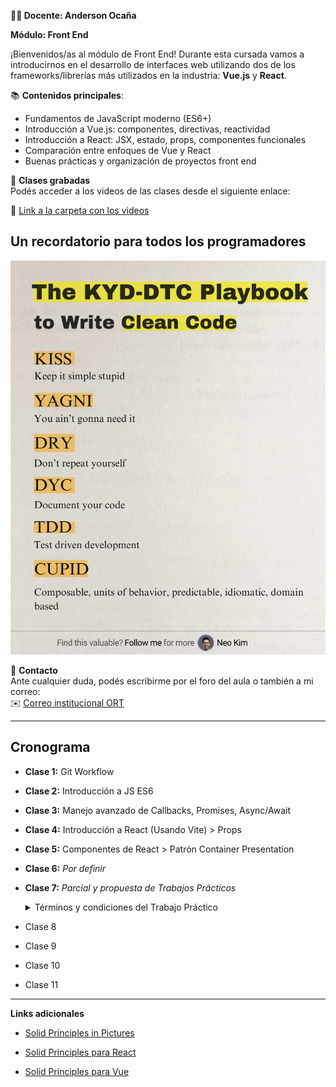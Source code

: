 
**👨‍🏫 Docente: Anderson Ocaña**  

**Módulo: Front End**

¡Bienvenidos/as al módulo de Front End! Durante esta cursada vamos a introducirnos en el desarrollo de interfaces web utilizando dos de los frameworks/librerías más utilizados en la industria: **Vue.js** y **React**.

📚 **Contenidos principales**:
- Fundamentos de JavaScript moderno (ES6+)
- Introducción a Vue.js: componentes, directivas, reactividad
- Introducción a React: JSX, estado, props, componentes funcionales
- Comparación entre enfoques de Vue y React
- Buenas prácticas y organización de proyectos front end

🎥 **Clases grabadas**  
Podés acceder a los videos de las clases desde el siguiente enlace:

🔗 [Link a la carpeta con los videos](https://drive.google.com/drive/folders/1QLHSiOT7G5bhvzvMARzk8mQ0mq7Z4Kra?usp=drive_link) 

## Un recordatorio para todos los programadores

![alt text](image.png)

📩 **Contacto**  
Ante cualquier duda, podés escribirme por el foro del aula o también a mi correo:  
✉️ [Correo institucional ORT](mailto:anderson.ocana@ort.edu.ar)

--- 

## Cronograma
- **Clase 1:** Git Workflow
- **Clase 2:** Introducción a JS ES6
- **Clase 3:** Manejo avanzado de Callbacks, Promises, Async/Await
- **Clase 4:** Introducción a React (Usando Vite) > Props
- **Clase 5:** Componentes de React > Patrón Container Presentation
- **Clase 6:** *Por definir*
- **Clase 7:** _Parcial y propuesta de Trabajos Prácticos_
    <details>
    <summary>Términos y condiciones del Trabajo Práctico</summary>
    <br>

    ### Deben ser grupos de 3-5 personas máximo

    **Recomendación de proyectos propuestos tanto en React o Vue**

    - 🧠 1. **ToDo App con prioridades, deadlines y notificaciones**
    - 📅 2. **Agenda / Calendario personal**
    - 🍽️ 3. **App de recetas personalizadas** _✔️(este es el que voy a usar como ejemplo)_
    - 🗺️ 4. **App de lugares favoritos con mapa**
    - 💸 5. **Controlador de gastos personales**
    - 🧘‍♀️ 6. **App de hábitos diarios**
    - 🎲 7. **Juego simple (como trivia o memotest)**
    - 🛍️ 8. **Mini e-commerce con carrito**
    - 👥 9. **Gestor de contactos estilo CRM**
    - 🎧 10. **Player de música / podcast**
    
    🧩 BONUS
    
    ```bash
    /src
        /core  <-- lógica pura reutilizable
        /web   <-- componentes específicos web
        /mobile <-- componentes específicos native
    ```
    Buenas practicas -> podriamos usar Clean Arquitecture para hacer este desarrollo

    - `application/` → use cases
    - `domain/` → entidades
    - `infrastructure/` → servicios concretos tipo Firebase, APIs, etc.
    - `ui/` → componentes
    </details>

- Clase 8
- Clase 9
- Clase 10
- Clase 11

---
**Links adicionales**

* [Solid Principles in Pictures](https://medium.com/backticks-tildes/the-s-o-l-i-d-principles-in-pictures-b34ce2f1e898)

* [Solid Principles para React](https://medium.com/byborg-engineering/applying-solid-to-react-ca6d1ff926a4)

* [Solid Principles para Vue](https://medium.com/@moein.mirkiani/solid-principles-in-vue-29ecc988f968)
